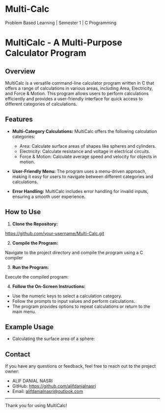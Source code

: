 # Multi-Calc
Problem Based Learning | Semester 1 | C Programming
# MultiCalc - A Multi-Purpose Calculator Program

## Overview

MultiCalc is a versatile command-line calculator program written in C that offers a range of calculations in various areas, including Area, Electricity, and Force & Motion. This program allows users to perform calculations efficiently and provides a user-friendly interface for quick access to different categories of calculations.

## Features

- **Multi-Category Calculations:** MultiCalc offers the following calculation categories:
  - Area: Calculate surface areas of shapes like spheres and cylinders.
  - Electricity: Calculate resistance and voltage in electrical circuits.
  - Force & Motion: Calculate average speed and velocity for objects in motion.

- **User-Friendly Menu:** The program uses a menu-driven approach, making it easy for users to navigate between different categories and calculations.

- **Error Handling:** MultiCalc includes error handling for invalid inputs, ensuring a smooth user experience.

## How to Use

1. **Clone the Repository:**

https://github.com/your-username/Multi-Calc.git


2. **Compile the Program:**

Navigate to the project directory and compile the program using a C compiler 


3. **Run the Program:**

Execute the compiled program:


4. **Follow the On-Screen Instructions:**

- Use the numeric keys to select a calculation category.
- Follow the prompts to input values and perform calculations.
- The program provides options to repeat calculations or return to the main menu.

## Example Usage

- Calculating the surface area of a sphere:



## Contact

If you have any questions or feedback, feel free to reach out to the project owner:

- ALIF DANIAL NASRI
- GitHub: https://github.com/alifdanialnasri
- Email: alifdanialnasri@outlook.com

---

Thank you for using MultiCalc!




